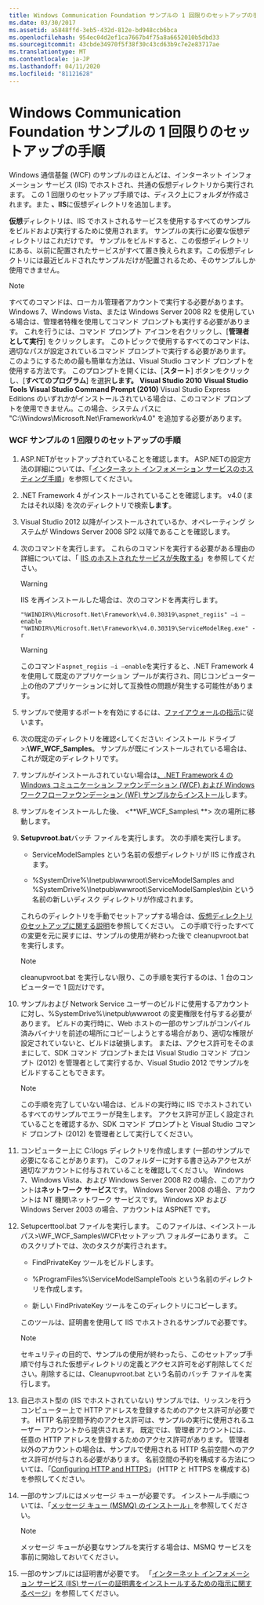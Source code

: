```yaml
---
title: Windows Communication Foundation サンプルの 1 回限りのセットアップの手順
ms.date: 03/30/2017
ms.assetid: a5848ffd-3eb5-432d-812e-bd948ccb6bca
ms.openlocfilehash: 954ec04d2ef1ca7667b4f75a8a6652010b5dbd33
ms.sourcegitcommit: 43cbde34970f5f38f30c43cd63b9c7e2e83717ae
ms.translationtype: MT
ms.contentlocale: ja-JP
ms.lasthandoff: 04/11/2020
ms.locfileid: "81121628"
---
```

# <a name="one-time-setup-procedure-for-the-windows-communication-foundation-samples"></a>Windows Communication Foundation サンプルの 1 回限りのセットアップの手順

Windows 通信基盤 (WCF) のサンプルのほとんどは、インターネット インフォメーション サービス (IIS) でホストされ、共通の仮想ディレクトリから実行されます。 この 1 回限りのセットアップ手順では、ディスク上にフォルダが作成されます。また **、IIS**に仮想ディレクトリを追加します。

**仮想**ディレクトリは、IIS でホストされるサービスを使用するすべてのサンプルをビルドおよび実行するために使用されます。 サンプルの実行に必要な仮想ディレクトリはこれだけです。 サンプルをビルドすると、この仮想ディレクトリにある、以前に配置されたサービスがすべて置き換えられます。この仮想ディレクトリには最近ビルドされたサンプルだけが配置されるため、そのサンプルしか使用できません。

> [!NOTE]
> すべてのコマンドは、ローカル管理者アカウントで実行する必要があります。 Windows 7、Windows Vista、または Windows Server 2008 R2 を使用している場合は、管理者特権を使用してコマンド プロンプトも実行する必要があります。 これを行うには、コマンド プロンプト アイコンを右クリックし、[**管理者として実行**] をクリックします。 このトピックで使用するすべてのコマンドは、適切なパスが設定されているコマンド プロンプトで実行する必要があります。  このようにするための最も簡単な方法は、Visual Studio コマンド プロンプトを使用する方法です。 このプロンプトを開くには、[**スタート**] ボタンをクリックし、[**すべてのプログラム**] を選択**します。** **Visual Studio 2010** **Visual Studio Tools** **Visual Studio Command Prompt (2010)** Visual Studio Express Editions のいずれかがインストールされている場合は、このコマンド プロンプトを使用できません。この場合、システム パスに "C:\Windows\Microsoft.Net\Framework\v4.0" を追加する必要があります。

### <a name="one-time-setup-procedure-for-wcf-samples"></a>WCF サンプルの 1 回限りのセットアップの手順

1. ASP.NETがセットアップされていることを確認します。 ASP.NETの設定方法の詳細については、「[インターネット インフォメーション サービスのホスティング手順](internet-information-service-hosting-instructions.md)」を参照してください。

2. .NET Framework 4 がインストールされていることを確認します。 v4.0 (またはそれ以降) を次のディレクトリで検索**します**。

3. Visual Studio 2012 以降がインストールされているか、オペレーティング システムが Windows Server 2008 SP2 以降であることを確認します。

4. 次のコマンドを実行します。 これらのコマンドを実行する必要がある理由の詳細については、「 [IIS のホストされたサービスが失敗する](https://docs.microsoft.com/previous-versions/dotnet/netframework-3.5/ms752252(v=vs.90))」を参照してください。

    > [!WARNING]
    > IIS を再インストールした場合は、次のコマンドを再実行します。

    ```console
    "%WINDIR%\Microsoft.Net\Framework\v4.0.30319\aspnet_regiis" –i –enable
    "%WINDIR%\Microsoft.Net\Framework\v4.0.30319\ServiceModelReg.exe" -r
    ```

    > [!WARNING]
    > このコマンド`aspnet_regiis –i –enable`を実行すると、.NET Framework 4 を使用して既定のアプリケーション プールが実行され、同じコンピューター上の他のアプリケーションに対して互換性の問題が発生する可能性があります。

5. サンプルで使用するポートを有効にするには、[ファイアウォールの指示](firewall-instructions.md)に従います。

6. 次の既定のディレクトリを確認\<してください: インストール ドライブ>:**\WF_WCF_Samples**。 サンプルが既にインストールされている場合は、これが既定のディレクトリです。

7. サンプルがインストールされていない場合は[、.NET Framework 4 の Windows コミュニケーション ファウンデーション (WCF) および Windows ワークフローファウンデーション (WF) サンプルからインストール](https://www.microsoft.com/download/details.aspx?id=21459)します。

8. サンプルをインストールした後、 \<**WF_WCF_Samples\\ **> 次の場所に移動します。

9. **Setupvroot.bat**バッチ ファイルを実行します。 次の手順を実行します。

    - ServiceModelSamples という名前の仮想ディレクトリが IIS に作成されます。

    - %SystemDrive%\Inetpub\wwwroot\ServiceModelSamples and %SystemDrive%\Inetpub\wwwroot\ServiceModelSamples\bin という名前の新しいディスク ディレクトリが作成されます。

    これらのディレクトリを手動でセットアップする場合は、[仮想ディレクトリのセットアップに関する説明](virtual-directory-setup-instructions.md)を参照してください。 この手順で行ったすべての変更を元に戻すには、サンプルの使用が終わった後で cleanupvroot.bat を実行します。

    > [!NOTE]
    > cleanupvroot.bat を実行しない限り、この手順を実行するのは、1 台のコンピューターで 1 回だけです。

10. サンプルおよび Network Service ユーザーのビルドに使用するアカウントに対し、%SystemDrive%\inetpub\wwwroot の変更権限を付与する必要があります。 ビルドの実行時に、Web ホストの一部のサンプルがコンパイル済みバイナリを前述の場所にコピーしようとする場合があり、適切な権限が設定されていないと、ビルドは破損します。 または、アクセス許可をそのままにして、SDK コマンド プロンプトまたは Visual Studio コマンド プロンプト (2012) を管理者として実行するか、Visual Studio 2012 でサンプルをビルドすることもできます。

    > [!NOTE]
    > この手順を完了していない場合は、ビルドの実行時に IIS でホストされているすべてのサンプルでエラーが発生します。 アクセス許可が正しく設定されていることを確認するか、SDK コマンド プロンプトと Visual Studio コマンド プロンプト (2012) を管理者として実行してください。

11. コンピューター上に C:\logs ディレクトリを作成します (一部のサンプルで必要になることがあります)。 このフォルダーに対する書き込みアクセスが適切なアカウントに付与されていることを確認してください。 Windows 7、Windows Vista、および Windows Server 2008 R2 の場合、このアカウントは**ネットワーク サービス**です。 Windows Server 2008 の場合、アカウントは NT 機関\ネットワーク サービスです。 Windows XP および Windows Server 2003 の場合、アカウントは ASPNET です。

12. Setupcerttool.bat ファイルを実行します。 このファイルは、\<インストール パス>\WF_WCF_Samples\WCF\セットアップ\ フォルダーにあります。  このスクリプトでは、次のタスクが実行されます。

    - FindPrivateKey ツールをビルドします。

    - %ProgramFiles%\ServiceModelSampleTools という名前のディレクトリを作成します。

    - 新しい FindPrivateKey ツールをこのディレクトリにコピーします。

    このツールは、証明書を使用して IIS でホストされるサンプルで必要です。

    > [!NOTE]
    > セキュリティの目的で、サンプルの使用が終わったら、このセットアップ手順で付与された仮想ディレクトリの定義とアクセス許可を必ず削除してください。削除するには、Cleanupvroot.bat という名前のバッチ ファイルを実行します。

13. 自己ホスト型の (IIS でホストされていない) サンプルでは、リッスンを行うコンピューター上で HTTP アドレスを登録するためのアクセス許可が必要です。 HTTP 名前空間予約のアクセス許可は、サンプルの実行に使用されるユーザー アカウントから提供されます。 既定では、管理者アカウントには、任意の HTTP アドレスを登録するためのアクセス許可があります。 管理者以外のアカウントの場合は、サンプルで使用される HTTP 名前空間へのアクセス許可が付与される必要があります。 名前空間の予約を構成する方法については、「[Configuring HTTP and HTTPS](../feature-details/configuring-http-and-https.md)」 (HTTP と HTTPS を構成する) を参照してください。

14. 一部のサンプルにはメッセージ キューが必要です。 インストール手順については、「[メッセージ キュー (MSMQ) のインストール」](installing-message-queuing-msmq.md)を参照してください。

    > [!NOTE]
    > メッセージ キューが必要なサンプルを実行する場合は、MSMQ サービスを事前に開始しておいてください。

15. 一部のサンプルには証明書が必要です。 「[インターネット インフォメーション サービス (IIS) サーバーの証明書をインストールするための指示に関するページ](iis-server-certificate-installation-instructions.md)」を参照してください。
